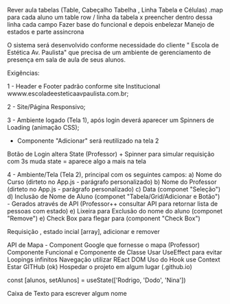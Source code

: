 Rever aula tabelas (Table, Cabeçalho Tabelha , Linha Tabela e Células)
.map para cada aluno um table row / linha da tabela x preencher dentro dessa linha cada campo
Fazer base do funcional e depois enbelezar
Manejo de estados e parte assincrona


O sistema será desenvolvido conforme necessidade do cliente " Escola de Estética Av. Paulista" que precisa de um ambiente de gerenciamento de presença em sala de aula de seus alunos.

Exigências:

1 - Header e Footer padrão conforme site Institucional wwww.escoladeesteticaavpaulista.com.br;

2 - Site/Página Responsivo;

3 - Ambiente logado (Tela 1), após login deverá aparecer um Spinners de Loading (animação CSS); 
- Componente "Adicionar" será reutilizado na tela 2

Botão de Login altera State (Professor) + Spinner para simular requisição com 3s muda state = aparece algo a mais na tela

4 - Ambiente/Tela (Tela 2), principal com os seguintes campos:
    a) Nome do Curso (dirteto no App.js - parágrafo personalizado)
    b) Nome do Professor (dirteto no App.js - parágrafo personalizado)
    c) Data (componet "Seleção")
    d) Inclusão de Nome de Aluno (componet "Tabela/Grid/Adicionar e Botão") - Gerados através de API (Professor++ consultar API para retornar lista de pessoas com estado)
    e) Lixeira para Exclusão do nome do aluno (componet "Remove")
    e) Check Box para flegar para (component "Check Box")

Requisição , estado incial [array], adicionar e remover

API de Mapa - Component Google que fornesse o mapa (Professor)
Componente Funcional e Componente de Classe
Usar UseEffect para evitar Loopings infinitos
Navegação utilizar REact DOM
Uso do Hook use Context
Estar GITHub (ok)
Hospedar o projeto em algum lugar (.github.io)



const [alunos, setAlunos] = useState(['Rodrigo, 'Dodo', 'Nina'])

Caixa de Texto para escrever algum nome
